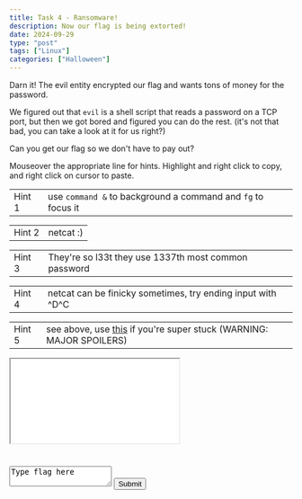 ```yaml
---
title: Task 4 - Ransomware!
description: Now our flag is being extorted! 
date: 2024-09-29
type: "post"
tags: ["Linux"]
categories: ["Halloween"]
---
```


Darn it! The evil entity encrypted our flag and wants tons of money for the password.

We figured out that `evil` is a shell script that reads a password on a TCP port, but then we got bored and figured you can do the rest. (it's not that bad, you can take a look at it for us right?)

Can you get our flag so we don't have to pay out?

Mouseover the appropriate line for hints.  Highlight and right click to copy, and right click on cursor to paste.
<div class="mouseover">
    <table>
        <tr>
            <td>Hint 1</td>
            <td class="content">use <code>command &</code> to background a command and <code>fg</code> to focus it</td>
        </tr>
    </table>
</div>
<div class="mouseover">
    <table>
        <tr>
            <td>Hint 2</td>
            <td class="content">netcat :)</td>
        </tr>
    </table>
</div>
<div class="mouseover">
    <table>
        <tr>
            <td>Hint 3</td>
            <td class="content">They're so l33t they use 1337th most common password</td>
        </tr>
    </table>
</div>
<div class="mouseover">
    <table>
        <tr>
            <td>Hint 4</td>
            <td class="content">netcat can be finicky sometimes, try ending input with ^D^C</td>
        </tr>
    </table>
</div>
<div class="mouseover">
    <table>
        <tr>
            <td>Hint 5</td>
            <td class="content">see above, use <a href="log">this</a> if you're super stuck (WARNING: MAJOR SPOILERS)</td>
        </tr>
    </table>
</div>

<link href="/ctf/vm/vm.css" rel="stylesheet"/>
<script src="/ctf/vm/oct4.js"></script>
<div id="virt">
    <iframe src="/ctf/vm/vm.html?url=oct4.cfg&cpu=x86">Incompatible Browser D:</iframe>
</div>
<h1 id="status"></h1>
<textarea id="flag">Type flag here</textarea>
<button onclick="submit();">Submit</button>
